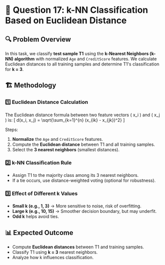 # 📌 Question 17: k-NN Classification Based on Euclidean Distance

## 🔍 Problem Overview
In this task, we classify **test sample T1** using the **k-Nearest Neighbors (k-NN) algorithm** with normalized `Age` and `CreditScore` features. We calculate Euclidean distances to all training samples and determine T1's classification for **k = 3**.

## 🏗️ Methodology
### 1️⃣ Euclidean Distance Calculation
The Euclidean distance formula between two feature vectors \( x_i \) and \( x_j \) is:
\[
 d(x_i, x_j) = \sqrt{\sum_{k=1}^{n} (x_{ik} - x_{jk})^2}
\]

Steps:
1. **Normalize** the `Age` and `CreditScore` features.
2. Compute the **Euclidean distance** between T1 and all training samples.
3. Select the **3 nearest neighbors** (smallest distances).

### 2️⃣ k-NN Classification Rule
- Assign T1 to the majority class among its 3 nearest neighbors.
- If a tie occurs, use distance-weighted voting (optional for robustness).

### 3️⃣ Effect of Different k Values
- **Small k (e.g., 1, 3)** → More sensitive to noise, risk of overfitting.
- **Large k (e.g., 10, 15)** → Smoother decision boundary, but may underfit.
- **Odd k** helps avoid ties.

## 📊 Expected Outcome
- Compute **Euclidean distances** between T1 and training samples.
- Classify T1 using **k = 3** nearest neighbors.
- Analyze how k influences classification.